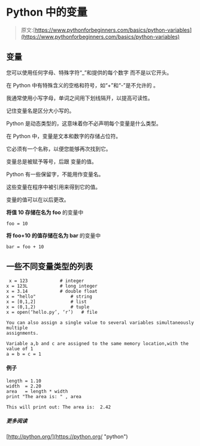 # Python 中的变量

> 原文:[https://www.pythonforbeginners.com/basics/python-variables](https://www.pythonforbeginners.com/basics/python-variables)

## 变量

您可以使用任何字母、特殊字符“_”和提供的每个数字
而不是以它开头。

在 Python 中有特殊含义的空格和符号，如“+”和“-”是不允许的
。

我通常使用小写字母，单词之间用下划线隔开，以提高可读性。

记住变量名是区分大小写的。

Python 是动态类型的，这意味着你不必声明每个变量是什么类型。

在 Python 中，变量是文本和数字的存储占位符。

它必须有一个名称，以便您能够再次找到它。

变量总是被赋予等号，后跟
变量的值。

Python 有一些保留字，不能用作变量名。

这些变量在程序中被引用来得到它的值。

变量的值可以在以后更改。

**将值 10 存储在名为 foo** 的变量中

```
foo = 10
```

**将 foo+10 的值存储在名为 bar** 的变量中

```
bar = foo + 10
```

## 一些不同变量类型的列表

```
 x = 123 			# integer
x = 123L			# long integer
x = 3.14 			# double float
x = "hello" 			# string
x = [0,1,2] 			# list
x = (0,1,2) 			# tuple
x = open(‘hello.py’, ‘r’) 	# file

You can also assign a single value to several variables simultaneously multiple 
assignments.

Variable a,b and c are assigned to the same memory location,with the value of 1
a = b = c = 1 
```

#### 例子

```
length = 1.10
width  = 2.20
area   = length * width
print "The area is: " , area

This will print out: The area is:  2.42 
```

##### 更多阅读

[http://python.org/](https://python.org/ "python")